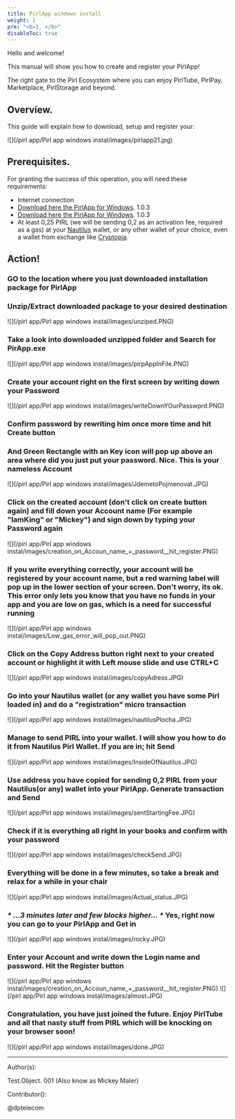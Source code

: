 ```yaml
---
title: PirlApp windows install
weight: 1
pre: "<b>1. </b>"
disableToc: true
---
```




Hello and welcome!

This manual will show you how to create and register your PirlApp!

The right gate to the Pirl Ecosystem where you can enjoy PirlTube, PirlPay, Marketplace, PirlStorage and beyond.

## Overview.

This guide will explain how to download, setup and register your:

![](/pirl app/Pirl app windows instal/images/pirlapp21.jpg)

## Prerequisites.

For granting the success of this operation, you will need these requirements:

* Internet connection
* [Download here the PirlApp for Windows](https://goo.gl/Scsie5 "PirlApp for Windows"). 1.0.3 
* [Download here the PirlApp for Windows](https://goo.gl/auazM8 "PirlApp for MAC"). 1.0.3 
* At least 0,25 PIRL (we will be sending 0,2 as an activation fee, required as a gas) at your [Nautilus](https://pirl.io/en/nautilus-wallet/) wallet, or any other wallet of your choice, even a wallet from exchange like [Cryptopia](https://www.cryptopia.co.nz).

## Action!

### GO to the location where you just downloaded installation package for PirlApp
### Unzip/Extract downloaded package to your desired destination
![](/pirl app/Pirl app windows instal/images/unziped.PNG)
### Take a look into downloaded unzipped folder and Search for PirApp.exe
![](/pirl app/Pirl app windows instal/images/pirpAppInFile.PNG)
### Create your account right on the first screen by writing down your Password
![](/pirl app/Pirl app windows instal/images/writeDownYOurPasswprd.PNG)
### Confirm password by rewriting him once more time and hit Create button
### And Green Rectangle with an Key icon will pop up above an area where did you just put your password. Nice. This is your nameless Account
![](/pirl app/Pirl app windows instal/images/JdemetoPojmenovat.JPG)
### Click on the created account (don't click on create button again) and fill down your Account name (For example "IamKing" or "Mickey") and sign down by typing your Password again
![](/pirl app/Pirl app windows instal/images/creation_on_Accoun_name_+_password__hit_register.PNG)
### If you write everything correctly, your account will be registered by your account name, but a red warning label will pop up in the lower section of your screen. Don't worry, its ok. This error only lets you know that you have no funds in your app and you are low on gas, which is a need for successful running
![](/pirl app/Pirl app windows instal/images/Low_gas_error_will_pop_out.PNG)
### Click on the Copy Address button right next to your created account or  highlight it with Left mouse slide and use CTRL+C
![](/pirl app/Pirl app windows instal/images/copyAdress.JPG)
### Go into your Nautilus wallet (or any wallet you have some Pirl loaded in) and do a "registration" micro transaction
![](/pirl app/Pirl app windows instal/images/nautilusPlocha.JPG)
### Manage to send PIRL into your wallet. I will show you how to do it from Nautilus Pirl Wallet. If you are in; hit Send
![](/pirl app/Pirl app windows instal/images/InsideOfNautilus.JPG)
### Use address you have copied for sending 0,2 PIRL from your Nautilus(or any) wallet into your PirlApp. Generate transaction and Send
![](/pirl app/Pirl app windows instal/images/sentStartingFee.JPG)

### Check if it is everything all right in your books and confirm with your password
![](/pirl app/Pirl app windows instal/images/checkSend.JPG)
### Everything will be done in a few minutes, so take a break and relax for a while in your chair
![](/pirl app/Pirl app windows instal/images/Actual_status.JPG)
### _* ...3 minutes later and few blocks higher... *_ Yes, right now you can go to your PirlApp and Get in
![](/pirl app/Pirl app windows instal/images/rocky.JPG)
### Enter your Account and write down the Login name and password. Hit the Register button
![](/pirl app/Pirl app windows instal/images/creation_on_Accoun_name_+_password__hit_register.PNG)
![](/pirl app/Pirl app windows instal/images/almost.JPG)
### Congratulation, you have just joined the future. Enjoy PirlTube and all that nasty stuff from PIRL which will be knocking on your browser soon!
![](/pirl app/Pirl app windows instal/images/done.JPG)


---

Author(s):

Test.Object. 001 (Also know as Mickey Maler)

Contributor():

@dptelecom
